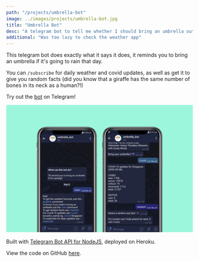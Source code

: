 ```yaml
---
path: "/projects/umbrella-bot"
image: ../images/projects/umbrella-bot.jpg
title: "Umbrella Bot"
desc: "A telegram bot to tell me whether I should bring an umbrella out"
additional: "Was too lazy to check the weather app"
---
```


This telegram bot does exactly what it says it does, it reminds you to bring an umbrella if it's going to rain that day.

You can `/subscribe` for daily weather and covid updates, as well as get it to give you random facts (did you know that a giraffe has the same number of bones in its neck as a human?!) 

Try out the [bot](https://telegram.me/umbrella_test_bot) on Telegram!

![covid-updates and random facts](../images/projects/umbrella-bot-2.jpg)

Built with [Telegram Bot API for NodeJS](https://github.com/yagop/node-telegram-bot-api), deployed on Heroku.

View the code on GitHub [here](https://github.com/ashlylau/umbrella-bot).